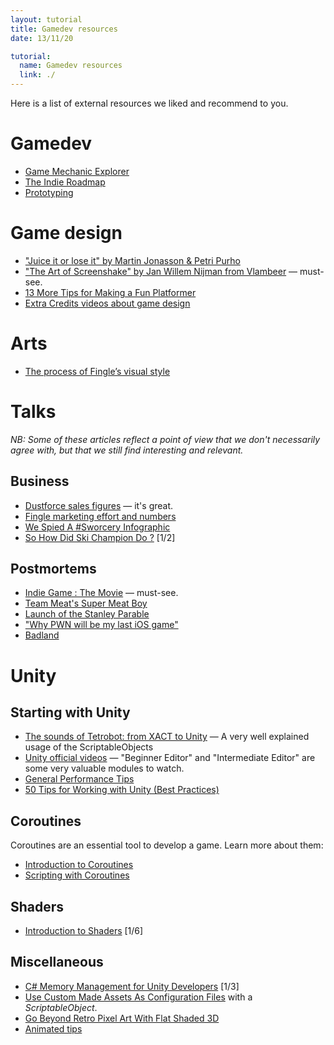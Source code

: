 ```yaml
---
layout: tutorial
title: Gamedev resources
date: 13/11/20

tutorial:
  name: Gamedev resources
  link: ./
---
```


Here is a list of external resources we liked and recommend to you.

# Gamedev

* [Game Mechanic Explorer](http://gamemechanicexplorer.com/)
* [The Indie Roadmap](http://www.altdevblogaday.com/2013/11/22/the-indie-roadmap/)
* [Prototyping](http://blog.defendthegrave.com/post/57803998628/friday-update-2-prototyping)

# Game design

* ["Juice it or lose it" by Martin Jonasson & Petri Purho](https://www.youtube.com/watch?v=Fy0aCDmgnxg)
* ["The Art of Screenshake" by Jan Willem Nijman from Vlambeer](http://www.youtube.com/watch?v=AJdEqssNZ-U&feature=youtu.be) — must-see.
* [13 More Tips for Making a Fun Platformer](http://devmag.org.za/2012/07/19/13-more-tips-for-making-a-fun-platformer/)
* [Extra Credits videos about game design](http://www.youtube.com/playlist?list=PLhyKYa0YJ_5BkTruCmaBBZ8z6cP9KzPiX)

# Arts

* [The process of Fingle’s visual style](http://gameovenstudios.com/the-process-of-fingles-visual-style/)

# Talks

_NB: Some of these articles reflect a point of view that we don't necessarily agree with, but that we still find interesting and relevant._

## Business

* [Dustforce sales figures](http://hitboxteam.com/dustforce-sales-figures) — it's great.
* [Fingle marketing effort and numbers](http://gameovenstudios.com/fingle-marketing-effort-and-numbers/)
* [We Spied A #Sworcery Infographic](http://www.capybaragames.com/2013/07/a-sworcery-infographic/)
* [So How Did Ski Champion Do ?](http://www.majaka.net/so-how-did-ski-champion-do-part-1/) [1/2]

## Postmortems

* [Indie Game : The Movie](http://buy.indiegamethemovie.com/) — must-see.
* [Team Meat's Super Meat Boy](http://www.gamasutra.com/view/feature/134717/)
* [Launch of the Stanley Parable](http://www.stanleyparable.com/2013/10/a-postmortem-on-the-launch-of-the-stanley-parable/)
* ["Why PWN will be my last iOS game"](http://www.pockettactics.com/features/guest-posts/erik-asmussen-pwn-combat-hacking-post-mortem/)
* [Badland](http://www.cocos2d-iphone.org/badland-a-cocos2d-iphone-game/)

# Unity

## Starting with Unity

* [The sounds of Tetrobot: from XACT to Unity](http://www.swingswingsubmarine.com/2014/02/14/sounds-of-tetrobot/) — A very well explained usage of the ScriptableObjects
* [Unity official videos](http://unity3d.com/learn/tutorials/modules) — "Beginner Editor" and "Intermediate Editor" are some very valuable modules to watch.
* [General Performance Tips](http://wiki.unity3d.com/index.php?title=General_Performance_Tips)
* [50 Tips for Working with Unity (Best Practices)](http://devmag.org.za/2012/07/12/50-tips-for-working-with-unity-best-practices/)

## Coroutines

Coroutines are an essential tool to develop a game. Learn more about them:

* [Introduction to Coroutines](http://unitypatterns.com/introduction-to-coroutines/)
* [Scripting with Coroutines](http://unitypatterns.com/scripting-with-coroutines/)

## Shaders

* [Introduction to Shaders](http://unitygems.com/noobshader1/) [1/6]

## Miscellaneous

* [C# Memory Management for Unity Developers](http://www.gamasutra.com/blogs/WendelinReich/20131109/203841/C_Memory_Management_for_Unity_Developers_part_1_of_3.php) [1/3]
* [Use Custom Made Assets As Configuration Files](http://www.jacobpennock.com/Blog/?p=670) with a _ScriptableObject_.
* [Go Beyond Retro Pixel Art With Flat Shaded 3D](http://dev.tutsplus.com/tutorials/go-beyond-retro-pixel-art-with-flat-shaded-3d-in-unity--gamedev-12259)
* [Animated tips](http://imgur.com/a/2w7zd)



